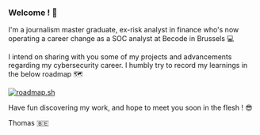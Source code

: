 ### Welcome ! 🌻

I'm a journalism master graduate, ex-risk analyst in finance who's now operating a career change as a SOC analyst at Becode in Brussels 💻

I intend on sharing with you some of my projects and advancements regarding my cybersecurity career. I humbly try to record my learnings in the below roadmap 🗺️

[![roadmap.sh](https://api.roadmap.sh/v1-badge/wide/65f01be8fa39e17708621481?variant=dark&roadmaps=cyber-security)](https://roadmap.sh/cyber-security?s=65f01be8fa39e17708621481)

Have fun discovering my work, and hope to meet you soon in the flesh ! 😎

Thomas 🇧🇪
